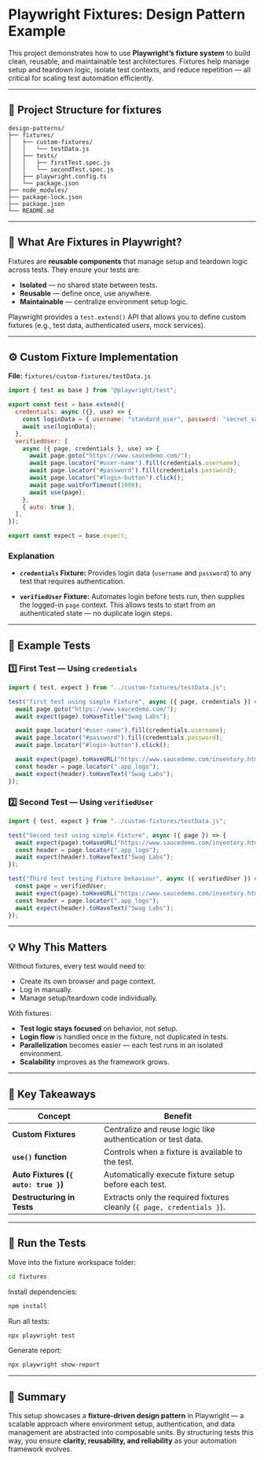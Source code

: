 # Playwright Fixtures: Design Pattern Example

This project demonstrates how to use **Playwright’s fixture system** to build clean, reusable, and maintainable test architectures. Fixtures help manage setup and teardown logic, isolate test contexts, and reduce repetition — all critical for scaling test automation efficiently.

---

## 📁 Project Structure for fixtures

```
design-patterns/
├── fixtures/
│   ├── custom-fixtures/
│   │   └── testData.js
│   ├── tests/
│   │   ├── firstTest.spec.js
│   │   └── secondTest.spec.js
│   ├── playwright.config.ts
│   └── package.json
├── node_modules/
├── package-lock.json
├── package.json
└── README.md
```

---

## 🧩 What Are Fixtures in Playwright?

Fixtures are **reusable components** that manage setup and teardown logic across tests.
They ensure your tests are:

- **Isolated** — no shared state between tests.
- **Reusable** — define once, use anywhere.
- **Maintainable** — centralize environment setup logic.

Playwright provides a `test.extend()` API that allows you to define custom fixtures (e.g., test data, authenticated users, mock services).

---

## ⚙️ Custom Fixture Implementation

**File:** `fixtures/custom-fixtures/testData.js`

```js
import { test as base } from "@playwright/test";

export const test = base.extend({
  credentials: async ({}, use) => {
    const loginData = { username: "standard_user", password: "secret_sauce" };
    await use(loginData);
  },
  verifiedUser: [
    async ({ page, credentials }, use) => {
      await page.goto("https://www.saucedemo.com/");
      await page.locator("#user-name").fill(credentials.username);
      await page.locator("#password").fill(credentials.password);
      await page.locator("#login-button").click();
      await page.waitForTimeout(1000);
      await use(page);
    },
    { auto: true },
  ],
});

export const expect = base.expect;
```

### Explanation

- **`credentials` Fixture:**
  Provides login data (`username` and `password`) to any test that requires authentication.

- **`verifiedUser` Fixture:**
  Automates login before tests run, then supplies the logged-in `page` context.
  This allows tests to start from an authenticated state — no duplicate login steps.

---

## 🧪 Example Tests

### 1️⃣ First Test — Using `credentials`

```js
import { test, expect } from "../custom-fixtures/testData.js";

test("first test using simple Fixture", async ({ page, credentials }) => {
  await page.goto("https://www.saucedemo.com/");
  await expect(page).toHaveTitle("Swag Labs");

  await page.locator("#user-name").fill(credentials.username);
  await page.locator("#password").fill(credentials.password);
  await page.locator("#login-button").click();

  await expect(page).toHaveURL("https://www.saucedemo.com/inventory.html");
  const header = page.locator(".app_logo");
  await expect(header).toHaveText("Swag Labs");
});
```

### 2️⃣ Second Test — Using `verifiedUser`

```js
import { test, expect } from "../custom-fixtures/testData.js";

test("Second test using simple Fixture", async ({ page }) => {
  await expect(page).toHaveURL("https://www.saucedemo.com/inventory.html");
  const header = page.locator(".app_logo");
  await expect(header).toHaveText("Swag Labs");
});

test("Third test testing Fixture behaviour", async ({ verifiedUser }) => {
  const page = verifiedUser;
  await expect(page).toHaveURL("https://www.saucedemo.com/inventory.html");
  const header = page.locator(".app_logo");
  await expect(header).toHaveText("Swag Labs");
});
```

---

## 💡 Why This Matters

Without fixtures, every test would need to:

- Create its own browser and page context.
- Log in manually.
- Manage setup/teardown code individually.

With fixtures:

- **Test logic stays focused** on behavior, not setup.
- **Login flow** is handled once in the fixture, not duplicated in tests.
- **Parallelization** becomes easier — each test runs in an isolated environment.
- **Scalability** improves as the framework grows.

---

## 🧠 Key Takeaways

| Concept                              | Benefit                                                                |
| ------------------------------------ | ---------------------------------------------------------------------- |
| **Custom Fixtures**                  | Centralize and reuse logic like authentication or test data.           |
| **`use()` function**                 | Controls when a fixture is available to the test.                      |
| **Auto Fixtures (`{ auto: true }`)** | Automatically execute fixture setup before each test.                  |
| **Destructuring in Tests**           | Extracts only the required fixtures cleanly (`{ page, credentials }`). |

---

## 🚀 Run the Tests

Move into the fixture workspace folder:

```bash
cd fixtures
```

Install dependencies:

```bash
npm install
```

Run all tests:

```bash
npx playwright test
```

Generate report:

```bash
npx playwright show-report
```

---

## 🧭 Summary

This setup showcases a **fixture-driven design pattern** in Playwright — a scalable approach where environment setup, authentication, and data management are abstracted into composable units.
By structuring tests this way, you ensure **clarity, reusability, and reliability** as your automation framework evolves.

```

```
